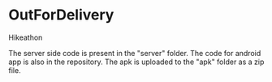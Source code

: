 # OutForDelivery
Hikeathon

The server side code is present in the "server" folder.
The code for android app is also in the repository.
The apk is uploaded to the "apk" folder as a zip file.
